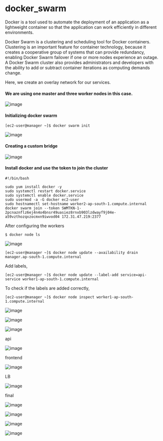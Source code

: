 # docker_swarm


Docker is a tool used to automate the deployment of an application as a lightweight container so that the application can work efficiently in different environments.

Docker Swarm is a clustering and scheduling tool for Docker containers. 
Clustering is an important feature for container technology, because it creates a cooperative group of systems that can provide redundancy, enabling Docker Swarm failover if one or more nodes experience an outage. A Docker Swarm cluster also provides administrators and developers with the ability to add or subtract container iterations as computing demands change.

Here, we create an overlay network for our services. 

#### We are using one master and three worker nodes in this case.  

![image](https://user-images.githubusercontent.com/120683482/216436604-81ba1697-a144-42dc-a855-60ad1fa3ede3.png)

#### Initializing docker swarm
```
[ec2-user@manager ~]$ docker swarm init
```
![image](https://user-images.githubusercontent.com/120683482/216430526-74929358-a540-4795-852d-25ea7fb3bf6b.png)


#### Creating a custom bridge


![image](https://user-images.githubusercontent.com/120683482/216434371-8f00ad94-aca2-4ade-a128-4ed49716c0c6.png)

#### Install docker and use the token to join the cluster 
```
#!/bin/bash

sudo yum install docker -y
sudo systemctl restart docker.service
sudo systemctl enable docker.service
sudo usermod -a -G docker ec2-user
sudo hostnamectl set-hostname worker2-ap-south-1.compute.internal
docker swarm join --token SWMTKN-1-2pcnaznflz6ej4n4o4bnsr49uasiez8rnxb903lzdwayf9j04e-a59vzthozqxzocmxn9iwvod04 172.31.47.219:2377
```

After configuring the workers
```
$ docker node ls
```

![image](https://user-images.githubusercontent.com/120683482/216430620-a681e073-4c11-4aa4-baf3-4ef8dcc6f4fb.png)

```
[ec2-user@manager ~]$ docker node update --availability drain manager.ap-south-1.compute.internal
```

Add labels,
```
[ec2-user@manager ~]$ docker node update --label-add service=api-service worker1-ap-south-1.compute.internal
```
To check if the labels are added correctly,
```
[ec2-user@manager ~]$ docker node inspect worker1-ap-south-1.compute.internal
```

![image](https://user-images.githubusercontent.com/120683482/216431118-13cffc5d-7f7a-4a28-86d4-ef3b658f6673.png)

![image](https://user-images.githubusercontent.com/120683482/216431417-51179ae8-f389-4a1c-8391-3070bfff9f36.png)




![image](https://user-images.githubusercontent.com/120683482/216431584-e444ecd2-624f-4179-ad69-576aeb64d5c0.png)


api

![image](https://user-images.githubusercontent.com/120683482/216434654-b474b76f-6ec3-4dc0-9239-3f5f65fc2f36.png)



frontend

![image](https://user-images.githubusercontent.com/120683482/216434809-abc6dd94-ed7f-450b-b1e5-4474d0d80297.png)


LB

![image](https://user-images.githubusercontent.com/120683482/216436117-c53fa739-8d27-41f7-a3f0-518fe63d2c06.png)


final

![image](https://user-images.githubusercontent.com/120683482/216434953-d77f84b7-457d-46d6-89db-86d258dc0de2.png)



![image](https://user-images.githubusercontent.com/120683482/216435055-35b892cb-08a2-4a64-90fa-34eca7433840.png)



![image](https://user-images.githubusercontent.com/120683482/216435562-90d55d43-1f02-4760-a2a0-c68644e298c7.png)


![image](https://user-images.githubusercontent.com/120683482/216435730-1242fb27-8db5-4ad9-ae76-bae59f9a62de.png)

